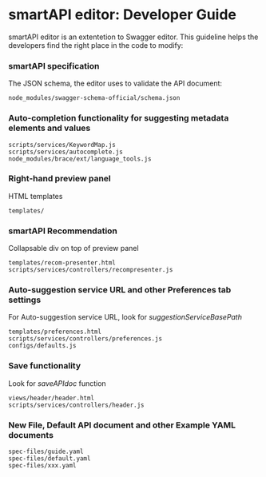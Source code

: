 # smartAPI editor: Developer Guide

smartAPI editor is an extentetion to Swagger editor. This guideline helps the developers find the right place in the code to modify: 


### smartAPI specification
  The JSON schema, the editor uses to validate the API document:
```shell
node_modules/swagger-schema-official/schema.json
```
### Auto-completion functionality for suggesting metadata elements and values
```shell
scripts/services/KeywordMap.js
scripts/services/autocomplete.js
node_modules/brace/ext/language_tools.js
```
### Right-hand preview panel
  HTML templates 
```shell
templates/
```
### smartAPI Recommendation
  Collapsable div on top of preview panel
```shell
templates/recom-presenter.html
scripts/services/controllers/recompresenter.js
```
### Auto-suggestion service URL and other Preferences tab settings
  For Auto-suggestion service URL, look for *suggestionServiceBasePath*
```shell
templates/preferences.html
scripts/services/controllers/preferences.js
configs/defaults.js
```
### Save functionality
  Look for *saveAPIdoc* function 
```shell
views/header/header.html
scripts/services/controllers/header.js
```
### New File, Default API document and other Example YAML documents
```shell
spec-files/guide.yaml
spec-files/default.yaml
spec-files/xxx.yaml
```
